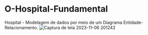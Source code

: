 # O-Hospital-Fundamental
Hospital - Modelagem de dados por meio de um Diagrama Entidade-Relacionamento.
![Captura de tela 2023-11-06 201242](https://github.com/GuilhermeCruz08/O-Hospital-Fundamental.-/assets/142240630/8bcc7630-6a2b-4e8d-a7d7-3bf336032eb5)
